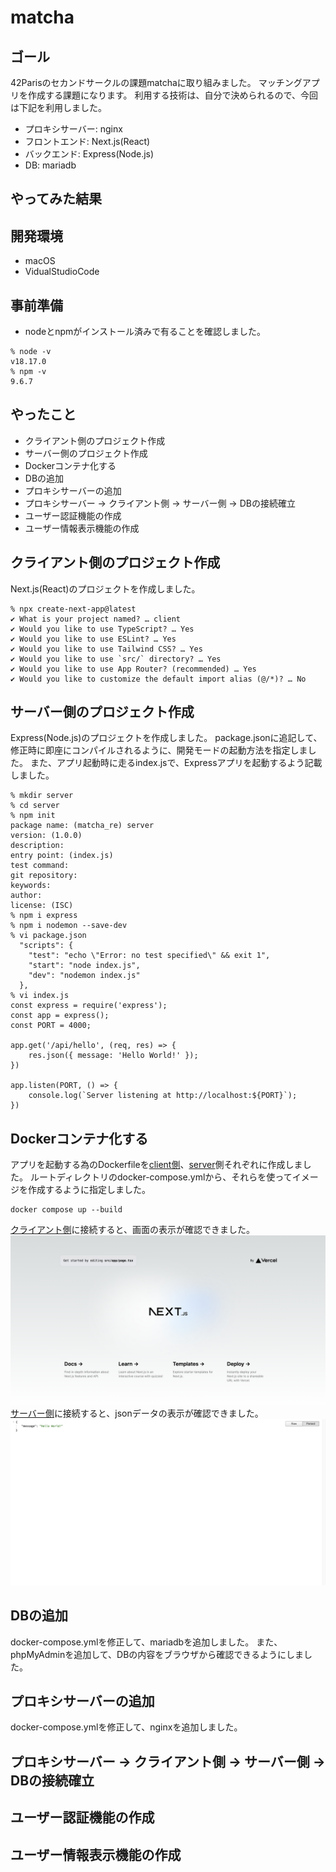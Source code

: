 # matcha
## ゴール
42Parisのセカンドサークルの課題matchaに取り組みました。
マッチングアプリを作成する課題になります。
利用する技術は、自分で決められるので、今回は下記を利用しました。
- プロキシサーバー: nginx
- フロントエンド: Next.js(React)
- バックエンド: Express(Node.js)
- DB: mariadb

## やってみた結果


## 開発環境
- macOS
- VidualStudioCode

## 事前準備
- nodeとnpmがインストール済みで有ることを確認しました。
```
% node -v
v18.17.0
% npm -v
9.6.7
```

## やったこと
- クライアント側のプロジェクト作成
- サーバー側のプロジェクト作成
- Dockerコンテナ化する
- DBの追加
- プロキシサーバーの追加
- プロキシサーバー → クライアント側 → サーバー側 → DBの接続確立
- ユーザー認証機能の作成
- ユーザー情報表示機能の作成

## クライアント側のプロジェクト作成
Next.js(React)のプロジェクトを作成しました。
```
% npx create-next-app@latest
✔ What is your project named? … client
✔ Would you like to use TypeScript? … Yes
✔ Would you like to use ESLint? … Yes
✔ Would you like to use Tailwind CSS? … Yes
✔ Would you like to use `src/` directory? … Yes
✔ Would you like to use App Router? (recommended) … Yes
✔ Would you like to customize the default import alias (@/*)? … No
```

## サーバー側のプロジェクト作成
Express(Node.js)のプロジェクトを作成しました。
package.jsonに追記して、修正時に即座にコンパイルされるように、開発モードの起動方法を指定しました。
また、アプリ起動時に走るindex.jsで、Expressアプリを起動するよう記載しました。
```
% mkdir server
% cd server
% npm init
package name: (matcha_re) server
version: (1.0.0) 
description: 
entry point: (index.js) 
test command: 
git repository: 
keywords: 
author: 
license: (ISC) 
% npm i express
% npm i nodemon --save-dev
% vi package.json
  "scripts": {
    "test": "echo \"Error: no test specified\" && exit 1",
    "start": "node index.js",
    "dev": "nodemon index.js"
  },
% vi index.js
const express = require('express');
const app = express();
const PORT = 4000;

app.get('/api/hello', (req, res) => {
    res.json({ message: 'Hello World!' });
})

app.listen(PORT, () => {
    console.log(`Server listening at http://localhost:${PORT}`);
})
```

## Dockerコンテナ化する
アプリを起動する為のDockerfileを[client側](https://github.com/Lala-pukuchan/matcha/blob/main/client/Dockerfile)、[server](https://github.com/Lala-pukuchan/matcha/blob/main/server/Dockerfile)側それぞれに作成しました。
ルートディレクトリのdocker-compose.ymlから、それらを使ってイメージを作成するように指定しました。
```
docker compose up --build
```
[クライアント側](http://localhost:3000/)に接続すると、画面の表示が確認できました。
![クライアント側の表示](./img/client.png)
[サーバー側](http://localhost:4000/)に接続すると、jsonデータの表示が確認できました。
![サーバー側の表示](./img/server.png)

## DBの追加
docker-compose.ymlを修正して、mariadbを追加しました。
また、phpMyAdminを追加して、DBの内容をブラウザから確認できるようにしました。

## プロキシサーバーの追加
docker-compose.ymlを修正して、nginxを追加しました。

## プロキシサーバー → クライアント側 → サーバー側 → DBの接続確立

## ユーザー認証機能の作成
## ユーザー情報表示機能の作成